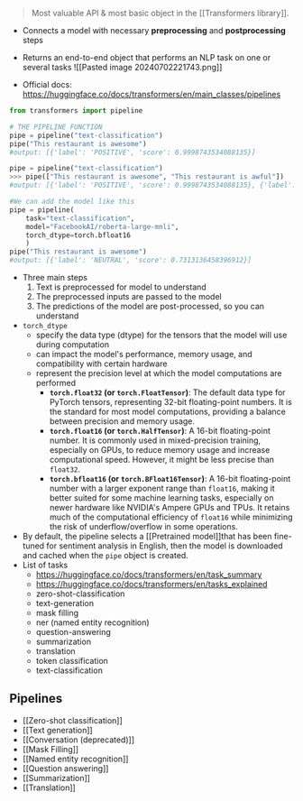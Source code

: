 > Most valuable API & most basic object in the [[Transformers library]].
- Connects a model with necessary **preprocessing** and **postprocessing** steps
- Returns an end-to-end object that performs an NLP task on one or several tasks
	![[Pasted image 20240702221743.png]]

- Official docs: https://huggingface.co/docs/transformers/en/main_classes/pipelines
```python
from transformers import pipeline

# THE PIPELINE FUNCTION
pipe = pipeline("text-classification")
pipe("This restaurant is awesome")
#output: [{'label': 'POSITIVE', 'score': 0.9998743534088135}]

pipe = pipeline("text-classification")
>>> pipe(["This restaurant is awesome", "This restaurant is awful"])
#output: [{'label': 'POSITIVE', 'score': 0.9998743534088135}, {'label': 'NEGATIVE', 'score': 0.9996669292449951}]

#We can add the model like this
pipe = pipeline(
	task="text-classification",
	model="FacebookAI/roberta-large-mnli",
	torch_dtype=torch.bfloat16
	)
pipe("This restaurant is awesome")
#output: [{'label': 'NEUTRAL', 'score': 0.7313136458396912}]
```
- Three main steps
	1. Text is preprocessed for model to understand
	2. The preprocessed inputs are passed to the model
	3. The predictions of the model are post-processed, so you can understand
- `torch_dtype`
	- specify the data type (dtype) for the tensors that the model will use during computation
	- can impact the model's performance, memory usage, and compatibility with certain hardware
	- represent the precision level at which the model computations are performed
		- **`torch.float32` (or `torch.FloatTensor`)**: The default data type for PyTorch tensors, representing 32-bit floating-point numbers. It is the standard for most model computations, providing a balance between precision and memory usage.
		- **`torch.float16` (or `torch.HalfTensor`)**: A 16-bit floating-point number. It is commonly used in mixed-precision training, especially on GPUs, to reduce memory usage and increase computational speed. However, it might be less precise than `float32`.
		- **`torch.bfloat16` (or `torch.BFloat16Tensor`)**: A 16-bit floating-point number with a larger exponent range than `float16`, making it better suited for some machine learning tasks, especially on newer hardware like NVIDIA's Ampere GPUs and TPUs. It retains much of the computational efficiency of `float16` while minimizing the risk of underflow/overflow in some operations.
- By default, the pipeline selects a [[Pretrained model]]that has been fine-tuned for sentiment analysis in English, then the model is downloaded and cached when the `pipe` object is created. 
- List of tasks
	- https://huggingface.co/docs/transformers/en/task_summary
	- https://huggingface.co/docs/transformers/en/tasks_explained
	- zero-shot-classification
	- text-generation
	- mask filling
	- ner (named entity recognition)
	- question-answering
	- summarization
	- translation
	- token classification
	- text-classification

## Pipelines
- [[Zero-shot classification]]
- [[Text generation]]
- [[Conversation (deprecated)]]
- [[Mask Filling]]
- [[Named entity recognition]]
- [[Question answering]]
- [[Summarization]]
- [[Translation]]
